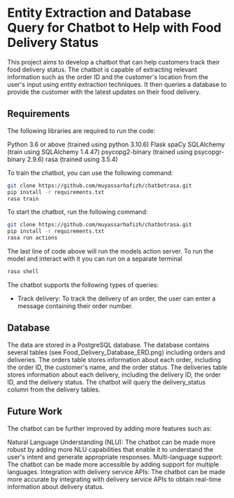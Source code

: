 # Entity Extraction and Database Query for Chatbot to Help with Food Delivery Status

This project aims to develop a chatbot that can help customers track their food delivery status. The chatbot is capable of extracting relevant information such as the order ID and the customer's location from the user's input using entity extraction techniques. It then queries a database to provide the customer with the latest updates on their food delivery.

## Requirements

The following libraries are required to run the code:

Python 3.6 or above (trained using python 3.10.6)
Flask
spaCy
SQLAlchemy (train using SQLAlchemy 1.4.47)
psycopg2-binary (trained using psycopgr-binary 2.9.6)
rasa (trained using 3.5.4)

To train the chatbot, you can use the following command:

```bash
git clone https://github.com/muyassarhafizh/chatbotrasa.git
pip install -r requirements.txt
rasa train
```

To start the chatbot, run the following command:
```bash
git clone https://github.com/muyassarhafizh/chatbotrasa.git
pip install -r requirements.txt
rasa run actions
```
The last line of code above will run the models action server. To run the model and interact with it  you can run on a separate terminal 
```bash
rasa shell
```

The chatbot supports the following types of queries:

- Track delivery: To track the delivery of an order, the user can enter a message containing their order number.


## Database
 
The data are stored in a PostgreSQL database. The database contains several tables (see Food_Delivery_Database_ERD.png) including orders and deliveries. The orders table stores information about each order, including the order ID, the customer's name, and the order status. The deliveries table stores information about each delivery, including the delivery ID, the order ID, and the delivery status. The chatbot will query the delivery_status column from the delivery tables.

## Future Work
The chatbot can be further improved by adding more features such as:

Natural Language Understanding (NLU): The chatbot can be made more robust by adding more NLU capabilities that enable it to understand the user's intent and generate appropriate responses.
Multi-language support: The chatbot can be made more accessible by adding support for multiple languages.
Integration with delivery service APIs: The chatbot can be made more accurate by integrating with delivery service APIs to obtain real-time information about delivery status.
